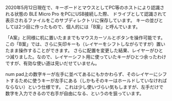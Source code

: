 2020年5月12日現在で、キーボードとマウスとしてPC等のホストにより認識される状態の BLE Micro Pro をPCにUSB接続した際、 ドライブとして認識されて表示されるファイルをこのサブディレクトリに保存しています。
キーの並びとしては2つ目に作ったもので、個人的には「B案」と呼んでいます。

「A案」と同様に机に置いたままでもマウスカーソルとボタンを操作可能です。
この「B案」では、さらに矢印キーも（レイヤーをシフトしながらですが）置いたまま操作することができます。
さらに配置を変更した結果、レイヤーがひとつ減りました。なので、レイヤーシフト用に使っていたキーがひとつ余ったわけですが、有効な使い道は見いだせていません。

num pad上の数字キーが左手に並べてあるにもかかわらず、そのレイヤーにシフトするために使うキーが左手にある（しかもそのキーはホールドしていなければならない）という仕様です。
これは少し使いづらい気もしますが、左手だけで数字を入力できるので右手が自由になる、というのを狙っています。
